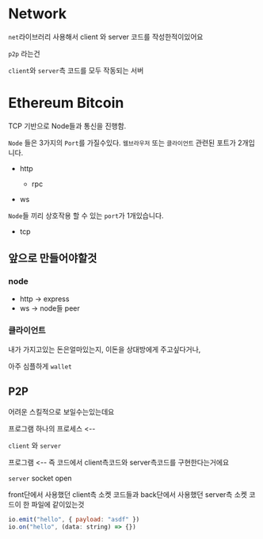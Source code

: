 # Network

`net`라이브러리 사용해서 client 와 server 코드를 작성한적이있어요

`p2p` 라는건

`client`와 `server`측 코드를 모두 작동되는 서버

# Ethereum Bitcoin

TCP 기반으로 Node들과 통신을 진행함.

`Node` 들은 3가지의 `Port`를 가질수있다.
`웹브라우저` 또는 `클라이언트` 관련된 포트가 2개입니다.

-   http

    -   rpc

-   ws

`Node`들 끼리 상호작용 할 수 있는 `port`가 1개있습니다.

-   tcp

## 앞으로 만들어야할것

### node

-   http -> express
-   ws -> node들 peer

### 클라이언트

내가 가지고있는 돈은얼마있는지,
이돈을 상대방에게 주고싶다거나,

아주 심플하게 `wallet`

## P2P

어려운 스킬적으로 보일수는있는데요

프로그램
하나의 프로세스 <--

`client` 와 `server`

프로그램 <-- 즉 코드에서 client측코드와 server측코드를 구현한다는거에요

`server` socket open

front단에서 사용했던 client측 소켓 코드들과
back단에서 사용했던 server측 소켓 코드이
한 파일에 같이있는것

```js
io.emit("hello", { payload: "asdf" })
io.on("hello", (data: string) => {})
```
